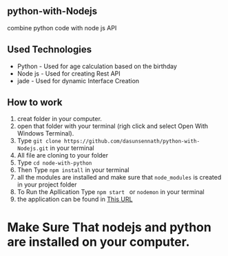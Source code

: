 ## python-with-Nodejs

combine python code with node js API

## Used Technologies

- Python - Used for age calculation based on the birthday
- Node js - Used for creating Rest API
- jade - Used for dynamic Interface Creation

## How to work

1. creat folder in your computer.
2. open that folder with your terminal (righ click and select Open With Windows Terminal).
3. Type `git clone https://github.com/dasunsennath/python-with-Nodejs.git`
   in your terminal
4. All file are cloning to your folder
5. Type ``` cd node-with-python ```
6. Then Type `npm install`
   in your terminal
6. all the modules are installed and make sure that `node_modules` is created in your project folder
7. To Run the Apllication Type `npm start ` or `nodemon` in your terminal
8. the application can be found in [This URL](http://localhost:3000)

# Make Sure That nodejs and python are installed on your computer.
